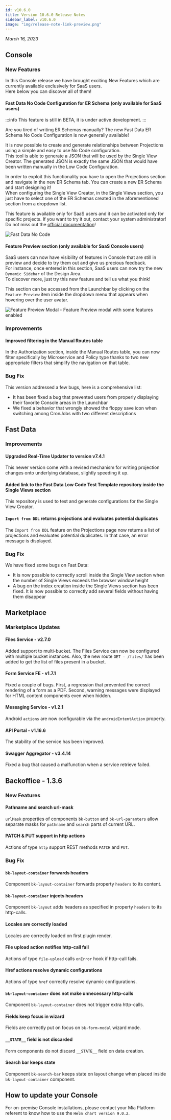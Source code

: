```yaml
---
id: v10.6.0
title: Version 10.6.0 Release Notes
sidebar_label: v10.6.0
image: "img/release-note-link-preview.png"
---
```


_March 16, 2023_

## Console

### New Features

In this Console release we have brought exciting New Features which are currently available exclusively for SaaS users.  
Here below you can discover all of them!

#### Fast Data No Code Configuration for ER Schema (only available for SaaS users)

:::info 
This feature is still in BETA, it is under active development. 
:::

Are you tired of writing ER Schemas manually? The new Fast Data ER Schema No Code Configuration is now generally available!

It is now possible to create and generate relationships between Projections using a simple and easy to use No Code configuration.  
This tool is able to generate a JSON that will be used by the Single View Creator. The generated JSON is exactly the same JSON that would have been written manually in the Low Code Configuration.

In order to exploit this functionality you have to open the Projections section and navigate in the new ER Schema tab. You can create a new ER Schema and start designing it!  
When configuring the Single View Creator, in the Single Views section, you just have to select one of the ER Schemas created in the aforementioned section from a dropdown list.

This feature is available only for SaaS users and it can be activated only for specific projects. If you want to try it out, contact your system administrator!
Do not miss out the [official documentation](/fast_data/configuration/config_maps/erSchema.md#use_the_no_code)!

![Fast Data No Code](./img/10.6/fast_data_no_code.png)

#### Feature Preview section (only available for SaaS Console users)

SaaS users can now have visibility of features in Console that are still in preview and decide to try them out and give us precious feedback.  
For instance, once entered in this section, SaaS users can now try the new `Dynamic Sidebar` of the Design Area.  
To discover more, just try this new feature and tell us what you think!

This section can be accessed from the Launchbar by clicking on the `Feature Preview` item inside the dropdown menu that appears when hovering over the user avatar.

![Feature Preview Modal - Feature Preview modal with some features enabled](./img/10.6/feature-preview.png)

### Improvements

#### Improved filtering in the Manual Routes table

In the Authorization section, inside the Manual Routes table, you can now filter specifically by Microservice and Policy type thanks to two new appropriate filters that simplify the navigation on that table.

### Bug Fix

This version addressed a few bugs, here is a comprehensive list:

* It has been fixed a bug that prevented users from properly displaying their favorite Console areas in the Launchbar
* We fixed a behavior that wrongly showed the floppy save icon when switching among CronJobs with two different descriptions

## Fast Data

### Improvements

#### Upgraded Real-Time Updater to version v7.4.1

This newer version come with a revised mechanism for writing projection changes onto underlying database, slightly speeding it up.

#### Added link to the Fast Data Low Code Test Template repository inside the Single Views section

This repository is used to test and generate configurations for the Single View Creator.

#### `Import from DDL` returns projections and evaluates potential duplicates

The `Import from DDL` feature on the Projections page now returns a list of projections and evaluates potential duplicates. In that case, an error message is displayed.

### Bug Fix

We have fixed some bugs on Fast Data:

* It is now possible to correctly scroll inside the Single View section when the number of Single Views exceeds the browser window height
* A bug on the index creation inside the Single Views section has been fixed. It is now possible to correctly add several fields without having them disappear

## Marketplace

### Marketplace Updates

#### Files Service - v2.7.0

Added support to multi-bucket. The Files Service can now be configured with multiple bucket instances.
Also, the new route `GET - /files/` has been added to get the list of files present in a bucket.

#### Form Service FE - v1.7.1

Fixed a couple of bugs. First, a regression that prevented the correct rendering of a form as a PDF.
Second, warning messages were displayed for HTML content components even when hidden.

#### Messaging Service - v1.2.1

Android `actions` are now configurable via the `androidIntentAction` property.

#### API Portal - v1.16.6

The stability of the service has been improved.

#### Swagger Aggregator - v3.4.14

Fixed a bug that caused a malfunction when a service retrieve failed.

## Backoffice - 1.3.6

### New Features

#### Pathname and search url-mask

`urlMask` properties of components `bk-button` and `bk-url-paramters` allow separate masks for `pathname` and `search` parts of current URL.

#### PATCH & PUT support in http actions

Actions of type `http` support REST methods `PATCH` and `PUT`.

### Bug Fix

#### `bk-layout-container` forwards headers

Component `bk-layout-container` forwards property `headers` to its content.

#### `bk-layout-container` injects headers

Component `bk-layout` adds headers as specified in property `headers` to its http-calls.

#### Locales are correctly loaded

Locales are correctly loaded on first plugin render.

#### File upload action notifies http-call fail

Actions of type `file-upload` calls `onError` hook if http-call fails.

#### Href actions resolve dynamic configurations

Actions of type `href` correctly resolve dynamic configurations.

#### `bk-layout-container` does not make unnecessary http-calls

Component `bk-layout-container` does not trigger extra http-calls.

#### Fields keep focus in wizard

Fields are correctly put on focus on `bk-form-modal` wizard mode.

#### `__STATE__` field is not discarded

Form components do not discard `__STATE__` field on data creation.

#### Search bar keeps state

Component `bk-search-bar` keeps state on layout change when placed inside `bk-layout-container` component.

## How to update your Console

For on-premise Console installations, please contact your Mia Platform referent to know how to use the `Helm chart version 9.0.2`.
